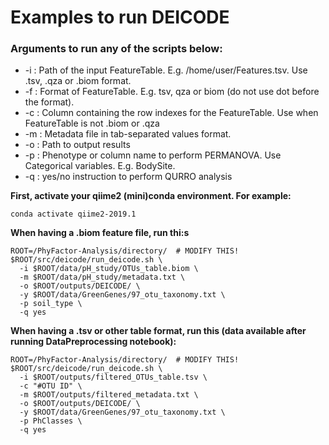 # Examples to run DEICODE

### Arguments to run any of the scripts below:
- -i : Path of the input FeatureTable. E.g. /home/user/Features.tsv. Use .tsv, .qza or .biom format.
- -f : Format of FeatureTable. E.g. tsv, qza or biom (do not use dot before the format).
- -c : Column containing the row indexes for the FeatureTable. Use when FeatureTable is not .biom or .qza
- -m : Metadata file in tab-separated values format.
- -o : Path to output results
- -p : Phenotype or column name to perform PERMANOVA. Use Categorical variables. E.g. BodySite.
- -q : yes/no instruction to perform QURRO analysis

**First, activate your qiime2 (mini)conda environment. For example:**

```
conda activate qiime2-2019.1
```

**When having a .biom feature file, run thi:s**

```
ROOT=/PhyFactor-Analysis/directory/  # MODIFY THIS!
$ROOT/src/deicode/run_deicode.sh \
  -i $ROOT/data/pH_study/OTUs_table.biom \
  -m $ROOT/data/pH_study/metadata.txt \
  -o $ROOT/outputs/DEICODE/ \
  -y $ROOT/data/GreenGenes/97_otu_taxonomy.txt \
  -p soil_type \
  -q yes
```

**When having a .tsv or other table format, run this (data available after running DataPreprocessing notebook):**

```
ROOT=/PhyFactor-Analysis/directory/  # MODIFY THIS!
$ROOT/src/deicode/run_deicode.sh \
  -i $ROOT/outputs/filtered_OTUs_table.tsv \
  -c "#OTU ID" \
  -m $ROOT/outputs/filtered_metadata.txt \
  -o $ROOT/outputs/DEICODE/ \
  -y $ROOT/data/GreenGenes/97_otu_taxonomy.txt \
  -p PhClasses \
  -q yes
```
